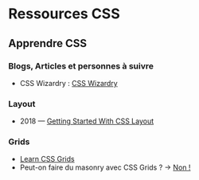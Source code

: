 # Ressources CSS

## Apprendre CSS

### Blogs, Articles et personnes à suivre
* CSS Wizardry : [CSS Wizardry](https://csswizardry.com/)

### Layout
* 2018 — [Getting Started With CSS Layout](https://www.smashingmagazine.com/2018/05/guide-css-layout/)

### Grids
* [Learn CSS Grids](https://learncssgrid.com/)
* Peut-on faire du masonry avec CSS Grids ? -> [Non !](https://github.com/rachelandrew/cssgrid-ama/issues/19)
